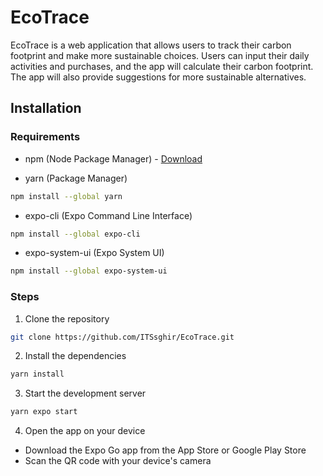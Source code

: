 # EcoTrace

EcoTrace is a web application that allows users to track their carbon footprint and make more sustainable choices. Users can input their daily activities and purchases, and the app will calculate their carbon footprint. The app will also provide suggestions for more sustainable alternatives.

## Installation

### Requirements

- npm (Node Package Manager) - [Download](https://www.npmjs.com/get-npm)

- yarn (Package Manager)

```bash
npm install --global yarn
```

- expo-cli (Expo Command Line Interface)

```bash
npm install --global expo-cli
```

- expo-system-ui (Expo System UI)

```bash
npm install --global expo-system-ui
```

### Steps

1. Clone the repository

```bash
git clone https://github.com/ITSsghir/EcoTrace.git
```

2. Install the dependencies

```bash
yarn install
```

3. Start the development server

```bash
yarn expo start
```

4. Open the app on your device

- Download the Expo Go app from the App Store or Google Play Store
- Scan the QR code with your device's camera
